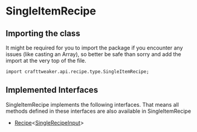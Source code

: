 # SingleItemRecipe

## Importing the class

It might be required for you to import the package if you encounter any issues (like casting an Array), so better be safe than sorry and add the import at the very top of the file.
```zenscript
import crafttweaker.api.recipe.type.SingleItemRecipe;
```


## Implemented Interfaces
SingleItemRecipe implements the following interfaces. That means all methods defined in these interfaces are also available in SingleItemRecipe

- [Recipe](/vanilla/api/recipe/type/Recipe)&lt;[SingleRecipeInput](/vanilla/api/recipe/input/type/SingleRecipeInput)&gt;


